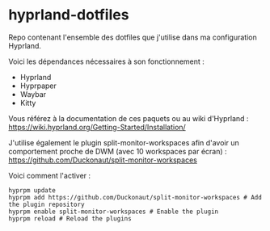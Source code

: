 # hyprland-dotfiles

Repo contenant l'ensemble des dotfiles que j'utilise dans ma configuration Hyprland.

Voici les dépendances nécessaires à son fonctionnement :

 - Hyprland
 - Hyprpaper
 - Waybar
 - Kitty

Vous référez à la documentation de ces paquets ou au wiki d'Hyprland : https://wiki.hyprland.org/Getting-Started/Installation/

J'utilise également le plugin split-monitor-workspaces afin d'avoir un comportement proche de DWM (avec 10 workspaces par écran) : https://github.com/Duckonaut/split-monitor-workspaces

Voici comment l'activer :

```
hyprpm update
hyprpm add https://github.com/Duckonaut/split-monitor-workspaces # Add the plugin repository
hyprpm enable split-monitor-workspaces # Enable the plugin
hyprpm reload # Reload the plugins
```



